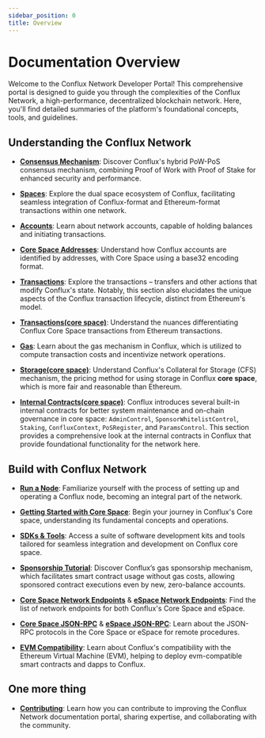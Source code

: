 ```yaml
---
sidebar_position: 0
title: Overview
---
```


# Documentation Overview

Welcome to the Conflux Network Developer Portal! This comprehensive portal is designed to guide you through the complexities of the Conflux Network, a high-performance, decentralized blockchain network. Here, you'll find detailed summaries of the platform's foundational concepts, tools, and guidelines.

## **Understanding the Conflux Network**

- [**Consensus Mechanism**](conflux-basics/consensus-mechanisms): Discover Conflux's hybrid PoW-PoS consensus mechanism, combining Proof of Work with Proof of Stake for enhanced security and performance.

- [**Spaces**](conflux-basics/spaces):
  Explore the dual space ecosystem of Conflux, facilitating seamless integration of Conflux-format and Ethereum-format transactions within one network.

- [**Accounts**](conflux-basics/accounts):
  Learn about network accounts, capable of holding balances and initiating transactions.

- [**Core Space Addresses**](../core/learn/core-space-basics/addresses):
  Understand how Conflux accounts are identified by addresses, with Core Space using a base32 encoding format.

- [**Transactions**](conflux-basics/transactions):
  Explore the transactions – transfers and other actions that modify Conflux's state. Notably, this section also elucidates the unique aspects of the Conflux transaction lifecycle, distinct from Ethereum's model.

- [**Transactions(core space)**](../core/learn/core-space-basics/transaction_explain#differences-between-conflux-and-ethereum):
  Understand the nuances differentiating Conflux Core Space transactions from Ethereum transactions.

- [**Gas**](conflux-basics/gas):
  Learn about the gas mechanism in Conflux, which is utilized to compute transaction costs and incentivize network operations.

- [**Storage(core space)**](../core/learn/core-space-basics/storage):
  Understand Conflux's Collateral for Storage (CFS) mechanism, the pricing method for using storage in Conflux **core space**, which is more fair and reasonable than Ethereum.

- [**Internal Contracts(core space)**](../core/learn/core-space-basics/internal-contracts/):
  Conflux introduces several built-in internal contracts for better system maintenance and on-chain governance in core space: `AdminControl`, `SponsorWhitelistControl`, `Staking`, `ConfluxContext`, `PoSRegister`, and `ParamsControl`. This section provides a comprehensive look at the internal contracts in Conflux that provide foundational functionality for the network here.

## **Build with Conflux Network**

- [**Run a Node**](run-a-node/):
  Familiarize yourself with the process of setting up and operating a Conflux node, becoming an integral part of the network.

- [**Getting Started with Core Space**](../core/getting-started/):
  Begin your journey in Conflux's Core space, understanding its fundamental concepts and operations.

- [**SDKs & Tools**](category/sdks-and-tools):
  Access a suite of software development kits and tools tailored for seamless integration and development on Conflux core space.

- [**Sponsorship Tutorial**](../core/learn/core-space-basics/internal-contracts/sponsor-whitelist-control):
  Discover Conflux’s gas sponsorship mechanism, which facilitates smart contract usage without gas costs, allowing sponsored contract executions even by new, zero-balance accounts.

- [**Core Space Network Endpoints**](../core/conflux_rpcs) & [**eSpace Network Endpoints**](../espace/build/network-endpoints):
  Find the list of network endpoints for both Conflux's Core Space and eSpace.

- [**Core Space JSON-RPC**](../core/build/json-rpc/) & [**eSpace JSON-RPC**](../espace/build/resources/json-rpc):
  Learn about the JSON-RPC protocols in the Core Space or eSpace for remote procedures.

- [**EVM Compatibility**](../espace/build/evm-compatibility):
  Learn about Conflux's compatibility with the Ethereum Virtual Machine (EVM), helping to deploy evm-compatible smart contracts and dapps to Conflux.

## One more thing

- [**Contributing**](CONTRIBUTING):
  Learn how you can contribute to improving the Conflux Network documentation portal, sharing expertise, and collaborating with the community.
